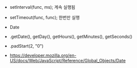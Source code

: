
- setInterval(func, ms); 계속 실행됨
- setTimeout(func, func); 한번만 실행
- Date
- .getDate(), getDay(), getHours(), getMinutes(), getSeconds()
- .padStart(2, "0")

- https://developer.mozilla.org/en-US/docs/Web/JavaScript/Reference/Global_Objects/Date